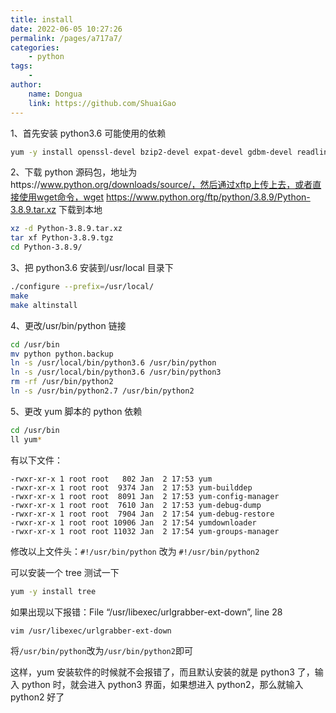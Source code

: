```yaml
---
title: install
date: 2022-06-05 10:27:26
permalink: /pages/a717a7/
categories:
    - python
tags:
    -
author:
    name: Dongua
    link: https://github.com/ShuaiGao
---
```


1、首先安装 python3.6 可能使用的依赖

```sh
yum -y install openssl-devel bzip2-devel expat-devel gdbm-devel readline-devel zlib-devel
```

2、下载 python 源码包，地址为https://www.python.org/downloads/source/，然后通过xftp上传上去，或者直接使用wget命令，wget https://www.python.org/ftp/python/3.8.9/Python-3.8.9.tar.xz 下载到本地

```sh
xz -d Python-3.8.9.tar.xz
tar xf Python-3.8.9.tgz
cd Python-3.8.9/
```

3、把 python3.6 安装到/usr/local 目录下

```sh
./configure --prefix=/usr/local/
make
make altinstall
```

4、更改/usr/bin/python 链接

```sh
cd /usr/bin
mv python python.backup
ln -s /usr/local/bin/python3.6 /usr/bin/python
ln -s /usr/local/bin/python3.6 /usr/bin/python3
rm -rf /usr/bin/python2
ln -s /usr/bin/python2.7 /usr/bin/python2
```

5、更改 yum 脚本的 python 依赖

```sh
cd /usr/bin
ll yum*
```

有以下文件：

```
-rwxr-xr-x 1 root root   802 Jan  2 17:53 yum
-rwxr-xr-x 1 root root  9374 Jan  2 17:53 yum-builddep
-rwxr-xr-x 1 root root  8091 Jan  2 17:53 yum-config-manager
-rwxr-xr-x 1 root root  7610 Jan  2 17:53 yum-debug-dump
-rwxr-xr-x 1 root root  7904 Jan  2 17:54 yum-debug-restore
-rwxr-xr-x 1 root root 10906 Jan  2 17:54 yumdownloader
-rwxr-xr-x 1 root root 11032 Jan  2 17:54 yum-groups-manager
```

修改以上文件头：`#!/usr/bin/python` 改为 `#!/usr/bin/python2`

可以安装一个 tree 测试一下

```sh
yum -y install tree
```

如果出现以下报错：File “/usr/libexec/urlgrabber-ext-down”, line 28

```sh
vim /usr/libexec/urlgrabber-ext-down
```

将`/usr/bin/python`改为`/usr/bin/python2`即可

这样，yum 安装软件的时候就不会报错了，而且默认安装的就是 python3 了，输入 python 时，就会进入 python3 界面，如果想进入 python2，那么就输入 python2 好了
